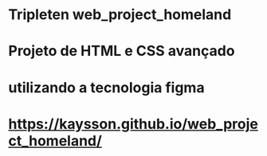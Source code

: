 # Tripleten web_project_homeland
# Projeto de HTML e CSS avançado
# utilizando a tecnologia figma
#  https://kaysson.github.io/web_project_homeland/